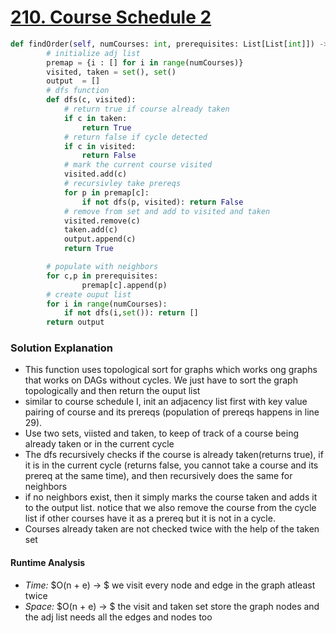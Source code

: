 # [210. Course Schedule 2](https://leetcode.com/problems/course-schedule-ii/)

```python
def findOrder(self, numCourses: int, prerequisites: List[List[int]]) -> List[int]:
        # initialize adj list 
        premap = {i : [] for i in range(numCourses)}
        visited, taken = set(), set()
        output  = []
        # dfs function
        def dfs(c, visited):
            # return true if course already taken
            if c in taken:
                return True 
            # return false if cycle detected
            if c in visited:
                return False
            # mark the current course visited 
            visited.add(c)
            # recursivley take prereqs
            for p in premap[c]:
                if not dfs(p, visited): return False
            # remove from set and add to visited and taken 
            visited.remove(c)
            taken.add(c)
            output.append(c)
            return True 

        # populate with neighbors 
        for c,p in prerequisites:
                premap[c].append(p)
        # create ouput list 
        for i in range(numCourses):
            if not dfs(i,set()): return []
        return output
```

### Solution Explanation 
- This function uses topological sort for graphs which works ong graphs that works on DAGs without cycles. We just have to sort the graph topologically and then return the ouput list 
- similar to course schedule I, init an adjacency list first with key value pairing of course and its prereqs (population of prereqs happens in line 29). 
- Use two sets, viisted and taken, to keep of track of a course being already taken or in the current cycle 
- The dfs recursively checks if the course is already taken(returns true), if it is in the current cycle (returns false, you cannot take a course and its prereq at the same time), and then recursively does the same for neighbors
- if no neighbors exist, then it simply marks the course taken and adds it to the output list. notice that we also remove the course from the cycle list if other courses have it as a prereq but it is not in a cycle. 
- Courses already taken are not checked twice with the help of the taken set 

#### Runtime Analysis  
- *Time:* $O(n + e) -> $ we visit every node and edge in the graph atleast twice 
- *Space:* $O(n + e) -> $ the visit and taken set store the graph nodes and the adj list needs all the edges and nodes too 